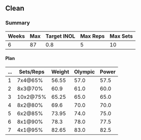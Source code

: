 ## Clean

### Summary

Weeks | Max | Target INOL | Max Reps | Max Sets
--- | --- | --- | --- | ---
6 | 87 | 0.8 | 5 | 10

#### Plan

 ... | Sets/Reps | Weight | Olympic | Power
--- | --- | --- | --- | ---
1 | 7x4@65% | 56.55 | 57.0 | 57.5
2 | 8x3@70% | 60.9 | 61.0 | 60.0
3 | 10x2@75% | 65.25 | 65.0 | 65.0
4 | 8x2@80% | 69.6 | 70.0 | 70.0
5 | 6x2@85% | 73.95 | 74.0 | 75.0
6 | 8x1@90% | 78.3 | 78.0 | 77.5
7 | 4x1@95% | 82.65 | 83.0 | 82.5

